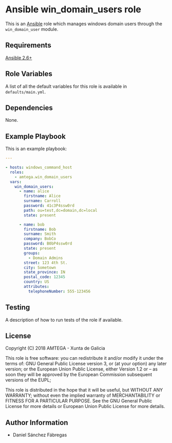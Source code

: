 # Ansible win_domain_users role

This is an [Ansible](http://www.ansible.com) role which manages windows domain users through the `win_domain_user` module.

## Requirements

[Ansible 2.6+](http://docs.ansible.com/ansible/latest/intro_installation.html)

## Role Variables

A list of all the default variables for this role is available in `defaults/main.yml`.

## Dependencies

None.

## Example Playbook

This is an example playbook:

```yaml
---

- hosts: windows_command_host
  roles:
    - amtega.win_domain_users
  vars:    
    win_domain_users:
      - name: alice
        firstname: Alice
        surname: Carroll
        password: 41c3P4ssw0rd
        path: ou=test,dc=domain,dc=local
        state: present

      - name: bob
        firstname: Bob
        surname: Smith
        company: BobCo
        password: B0bP4ssw0rd
        state: present
        groups:
          - Domain Admins
        street: 123 4th St.
        city: Sometown
        state_province: IN
        postal_code: 12345
        country: US
        attributes:
          telephoneNumber: 555-123456
```


## Testing

A description of how to run tests of the role if available.

## License

Copyright (C) 2018 AMTEGA - Xunta de Galicia

This role is free software: you can redistribute it and/or modify
it under the terms of:
GNU General Public License version 3, or (at your option) any later version;
or the European Union Public License, either Version 1.2 or – as soon
they will be approved by the European Commission ­subsequent versions of
the EUPL;

This role is distributed in the hope that it will be useful,
but WITHOUT ANY WARRANTY; without even the implied warranty of
MERCHANTABILITY or FITNESS FOR A PARTICULAR PURPOSE.  See the
GNU General Public License for more details or European Union Public License for more details.

## Author Information

- Daniel Sánchez Fábregas
